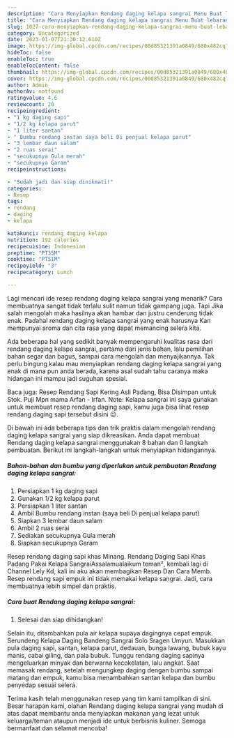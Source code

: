 ```yaml
---
description: "Cara Menyiapkan Rendang daging kelapa sangrai Menu Buat lebaran"
title: "Cara Menyiapkan Rendang daging kelapa sangrai Menu Buat lebaran"
slug: 1027-cara-menyiapkan-rendang-daging-kelapa-sangrai-menu-buat-lebaran
category: Uncategorized
date: 2023-01-07T21:30:12.610Z
image: https://img-global.cpcdn.com/recipes/00d85321391a0849/680x482cq70/rendang-daging-kelapa-sangrai-foto-resep-utama.jpg
hideToc: false
enableToc: true
enableTocContent: false
thumbnail: https://img-global.cpcdn.com/recipes/00d85321391a0849/680x482cq70/rendang-daging-kelapa-sangrai-foto-resep-utama.jpg
cover: https://img-global.cpcdn.com/recipes/00d85321391a0849/680x482cq70/rendang-daging-kelapa-sangrai-foto-resep-utama.jpg
author: Admin
authorAv: notfound
ratingvalue: 4.6
reviewcount: 20
recipeingredient:
- "1 kg daging sapi"
- "1/2 kg kelapa parut"
- "1 liter santan"
- " Bumbu rendang instan saya beli Di penjual kelapa parut"
- "3 lembar daun salam"
- "2 ruas serai"
- "secukupnya Gula merah"
- "secukupnya Garam"
recipeinstructions:

- "Sudah jadi dan siap dinikmati!"
categories:
- Resep
tags:
- rendang
- daging
- kelapa

katakunci: rendang daging kelapa 
nutrition: 192 calories
recipecuisine: Indonesian
preptime: "PT35M"
cooktime: "PT51M"
recipeyield: "3"
recipecategory: Lunch

---
```



Lagi mencari ide resep rendang daging kelapa sangrai yang menarik? Cara membuatnya sangat tidak terlalu sulit namun tidak gampang juga. Tapi Jika salah mengolah maka hasilnya akan hambar dan justru cenderung tidak enak. Padahal rendang daging kelapa sangrai yang enak harusnya Kan mempunyai aroma dan cita rasa yang dapat memancing selera kita.


Ada beberapa hal yang sedikit banyak mempengaruhi kualitas rasa dari rendang daging kelapa sangrai, pertama dari jenis bahan, lalu pemilihan bahan segar dan bagus, sampai cara mengolah dan menyajikannya. Tak perlu bingung kalau mau menyiapkan rendang daging kelapa sangrai yang enak di mana pun anda berada, karena asal sudah tahu caranya maka hidangan ini mampu jadi suguhan spesial.

Baca juga: Resep Rendang Sapi Kering Asli Padang, Bisa Disimpan untuk Stok. Puji Mpn mama Arfan - Irfan. Note: Kelapa sangrai ini saya gunakan untuk membuat resep rendang daging sapi, kamu juga bisa lihat resep rendang daging sapi tersebut disini 😉.


Di bawah ini ada beberapa tips dan trik praktis dalam mengolah rendang daging kelapa sangrai yang siap dikreasikan. Anda dapat membuat Rendang daging kelapa sangrai menggunakan 8 bahan dan 0 langkah pembuatan. Berikut ini langkah-langkah untuk menyiapkan hidangannya.

<!--inarticleads1-->

##### Bahan-bahan dan bumbu yang diperlukan untuk pembuatan Rendang daging kelapa sangrai:

1. Persiapkan 1 kg daging sapi
1. Gunakan 1/2 kg kelapa parut
1. Persiapkan 1 liter santan
1. Ambil  Bumbu rendang instan (saya beli Di penjual kelapa parut)
1. Siapkan 3 lembar daun salam
1. Ambil 2 ruas serai
1. Sediakan secukupnya Gula merah
1. Siapkan secukupnya Garam


Resep rendang daging sapi khas Minang. Rendang Daging Sapi Khas Padang Pakai Kelapa SangraiAssalamualaikum teman², kembali lagi di Channel Lely Kd, kali ini aku akan membagikan Resep Dan Cara Memb. Resep rendang sapi empuk ini tidak memakai kelapa sangrai. Jadi, cara membuatnya lebih simpel dan praktis. 

<!--inarticleads2-->

##### Cara buat Rendang daging kelapa sangrai:


1. Selesai dan siap dihidangkan!

Selain itu, ditambahkan pula air kelapa supaya dagingnya cepat empuk. Serundeng Kelapa Daging Bandeng Sangrai Solo Sragen Umyun. Masukkan pula daging sapi, santan, kelapa parut, dedauan, bunga lawang, bubuk kayu manis, cabai giling, dan pala bubuk. Tunggu rendang daging sapinya mengeluarkan minyak dan berwarna kecokelatan, lalu angkat. Saat memasak rendang, setelah mengungkep daging dengan bumbu sampai matang dan empuk, kamu bisa menambahkan santan kelapa dan bumbu penyedap sesuai selera. 

Terima kasih telah menggunakan resep yang tim kami tampilkan di sini. Besar harapan kami, olahan Rendang daging kelapa sangrai yang mudah di atas dapat membantu anda menyiapkan makanan yang lezat untuk keluarga/teman ataupun menjadi ide untuk berbisnis kuliner. Semoga bermanfaat dan selamat mencoba!
